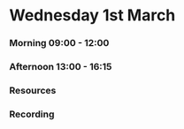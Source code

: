 # Wednesday 1st March

### Morning 09:00 - 12:00
 

### Afternoon 13:00 - 16:15



### Resources



### Recording
